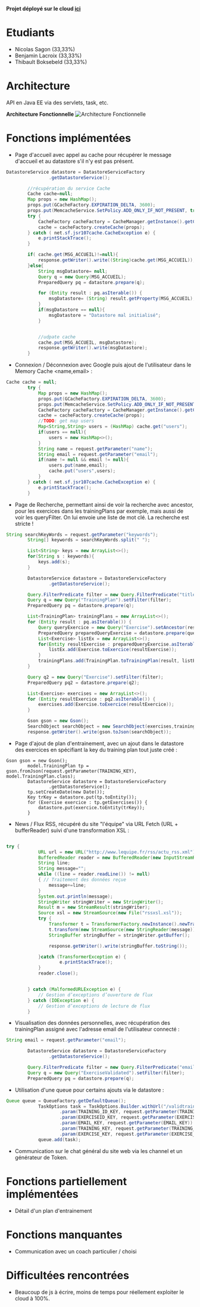 **Projet déployé sur le cloud [ici](https://projethd-1195.appspot.com)**

# Etudiants
- Nicolas Sagon (33,33%)
- Benjamin Lacroix (33,33%)
- Thibault Boksebeld (33,33%)

# Architecture
API en Java EE via des servlets, task, etc.

**Architecture Fonctionnelle**
![Architecture Fonctionnelle](archi.png)

# Fonctions implémentées
+ Page d'accueil avec appel au cache pour récupérer le message d'accueil et au datastore s'il n'y est pas présent.

```JAVA
DatastoreService datastore = DatastoreServiceFactory
                .getDatastoreService();

        //récupération du service Cache
        Cache cache=null;
        Map props = new HashMap();
        props.put(GCacheFactory.EXPIRATION_DELTA, 3600);
        props.put(MemcacheService.SetPolicy.ADD_ONLY_IF_NOT_PRESENT, true);
        try {
            CacheFactory cacheFactory = CacheManager.getInstance().getCacheFactory();
            cache = cacheFactory.createCache(props);
        } catch ( net.sf.jsr107cache.CacheException e) {
            e.printStackTrace();
        }

        if( cache.get(MSG_ACCUEIL)!=null){
            response.getWriter().write((String)cache.get(MSG_ACCUEIL));
        }else{
            String msgDatastore= null;
            Query q = new Query(MSG_ACCUEIL);
            PreparedQuery pq = datastore.prepare(q);

            for (Entity result : pq.asIterable()) {
                msgDatastore= (String) result.getProperty(MSG_ACCUEIL);
            }
            if(msgDatastore == null){
                msgDatastore = "Datastore mal initialisé";
            }


            //udpate cache
            cache.put(MSG_ACCUEIL, msgDatastore);
            response.getWriter().write(msgDatastore);
        }

```

- Connexion / Déconnexion avec Google puis ajout de l'utilisateur dans le Memory Cache <name,email> :

```JAVA
Cache cache = null;
        try {
            Map props = new HashMap();
            props.put(GCacheFactory.EXPIRATION_DELTA, 3600);
            props.put(MemcacheService.SetPolicy.ADD_ONLY_IF_NOT_PRESENT, true);
            CacheFactory cacheFactory = CacheManager.getInstance().getCacheFactory();
            cache = cacheFactory.createCache(props);
            //TODO: get map users
            Map<String,String> users = (HashMap) cache.get("users");
            if(users == null){
                users = new HashMap<>();
            }
            String name = request.getParameter("name");
            String email = request.getParameter("email");
            if(name != null && email != null){
                users.put(name,email);
                cache.put("users",users);
            }
        } catch ( net.sf.jsr107cache.CacheException e) {
            e.printStackTrace();
        }

```

- Page de Recherche, permettant ainsi de voir la recherche avec ancestor, pour les exercices dans les trainingPlans par exemple, mais aussi de voir les queryFilter. On lui envoie une liste de mot clé. La recherche est stricte !

```JAVA
String searchKeyWords = request.getParameter("keywords");
        String[] keywords = searchKeyWords.split(" ");

        List<String> keys = new ArrayList<>();
        for(String s : keywords){
            keys.add(s);
        }

        DatastoreService datastore = DatastoreServiceFactory
                .getDatastoreService();

        Query.FilterPredicate filter = new Query.FilterPredicate("title", Query.FilterOperator.IN,keys);
        Query q = new Query("TrainingPlan").setFilter(filter);
        PreparedQuery pq = datastore.prepare(q);

        List<TrainingPlan> trainingPlans = new ArrayList<>();
        for (Entity result : pq.asIterable()) {
            Query queryExercice = new Query("Exercise").setAncestor(result.getKey());
            PreparedQuery preparedQueryExercise = datastore.prepare(queryExercice);
            List<Exercise> listEx = new ArrayList<>();
            for(Entity resultExercise : preparedQueryExercise.asIterable()){
                listEx.add(Exercise.toExercice(resultExercise));
            }
            trainingPlans.add(TrainingPlan.toTrainingPlan(result, listEx));
        }

        Query q2 = new Query("Exercise").setFilter(filter);
        PreparedQuery pq2 = datastore.prepare(q2);

        List<Exercise> exercises = new ArrayList<>();
        for (Entity resultExercice : pq2.asIterable()) {
            exercises.add(Exercise.toExercice(resultExercice));
        }

        Gson gson = new Gson();
        SearchObject searchObject = new SearchObject(exercises,trainingPlans);
        response.getWriter().write(gson.toJson(searchObject));

```


- Page d'ajout de plan d'entrainement, avec un ajout dans le datastore des exercices en spécifiant la key du training plan tout juste créé :

```
Gson gson = new Gson();
        model.TrainingPlan tp = gson.fromJson(request.getParameter(TRAINING_KEY), model.TrainingPlan.class);
        DatastoreService datastore = DatastoreServiceFactory
                .getDatastoreService();
        tp.setCreateDate(new Date());
        Key trKey = datastore.put(tp.toEntity());
        for (Exercise exercice : tp.getExercises()) {
            datastore.put(exercice.toEntity(trKey));
        }

```

- News / Flux RSS, récupéré du site "l'équipe" via URL Fetch (URL + bufferReader) suivi d'une transformation XSL :

```JAVA

try {
            URL url = new URL("http://www.lequipe.fr/rss/actu_rss.xml");
            BufferedReader reader = new BufferedReader(new InputStreamReader(url.openStream()));
            String line;
            String message="";
            while ((line = reader.readLine()) != null)
            { // Traitement des données reçue
                message+=line;
            }
            System.out.println(message);
            StringWriter stringWriter = new StringWriter();
            Result m = new StreamResult(stringWriter);
            Source xsl = new StreamSource(new File("rssxsl.xsl"));
            try {
                Transformer t = TransformerFactory.newInstance().newTransformer(xsl);
                t.transform(new StreamSource(new StringReader(message)), m);
                StringBuffer stringBuffer = stringWriter.getBuffer();

                response.getWriter().write(stringBuffer.toString());

            }catch (TransformerException e) {
                    e.printStackTrace();
            }
            reader.close();


        } catch (MalformedURLException e) {
            // Gestion d’exceptions d’ouverture de flux
        } catch (IOException e) {
            // Gestion d’exceptions de lecture de flux
        }

```

- Visualisation des données personnelles, avec récupération des trainingPlan assigné avec l'adresse email de l'utilisateur connecté :

```JAVA
String email = request.getParameter("email");

        DatastoreService datastore = DatastoreServiceFactory
                .getDatastoreService();

        Query.FilterPredicate filter = new Query.FilterPredicate("email", Query.FilterOperator.EQUAL,email);
        Query q = new Query("ExerciseValidated").setFilter(filter);
        PreparedQuery pq = datastore.prepare(q);


```

- Utilisation d'une queue pour certains ajouts via le datastore :

```JAVA
Queue queue = QueueFactory.getDefaultQueue();
            TaskOptions task = TaskOptions.Builder.withUrl("/validtrainingexercise")
                    .param(TRAINING_ID_KEY, request.getParameter(TRAINING_ID_KEY))
                    .param(EXERCISEID_KEY, request.getParameter(EXERCISEID_KEY))
                    .param(EMAIL_KEY, request.getParameter(EMAIL_KEY))
                    .param(TRAINING_KEY, request.getParameter(TRAINING_KEY))
                    .param(EXERCISE_KEY, request.getParameter(EXERCISE_KEY));
            queue.add(task);
```
- Communication sur le chat général du site web via les channel et un générateur de Token.

# Fonctions partiellement implémentées
- Détail d'un plan d'entrainement

# Fonctions manquantes
- Communication avec un coach particulier / choisi

# Difficultées rencontrées
- Beaucoup de js à écrire, moins de temps pour réellement exploiter le cloud à 100%.
